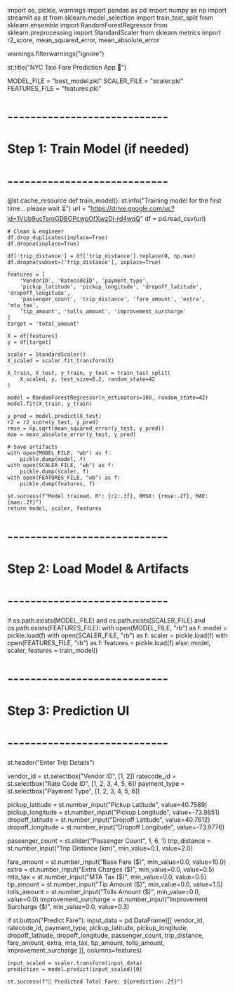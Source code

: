 import os, pickle, warnings
import pandas as pd
import numpy as np
import streamlit as st
from sklearn.model_selection import train_test_split
from sklearn.ensemble import RandomForestRegressor
from sklearn.preprocessing import StandardScaler
from sklearn.metrics import r2_score, mean_squared_error, mean_absolute_error

warnings.filterwarnings("ignore")

st.title("NYC Taxi Fare Prediction App 🚖")

MODEL_FILE = "best_model.pkl"
SCALER_FILE = "scaler.pkl"
FEATURES_FILE = "features.pkl"

# ----------------------------
# Step 1: Train Model (if needed)
# ----------------------------
@st.cache_resource
def train_model():
    st.info("Training model for the first time... please wait ⏳")
    url = "https://drive.google.com/uc?id=1VUb9ucTsroGDBOPcwpOfXwzDi-rd4wqQ"
    df = pd.read_csv(url)

    # Clean & engineer
    df.drop_duplicates(inplace=True)
    df.dropna(inplace=True)

    df['trip_distance'] = df['trip_distance'].replace(0, np.nan)
    df.dropna(subset=['trip_distance'], inplace=True)

    features = [
        'VendorID', 'RatecodeID', 'payment_type',
        'pickup_latitude', 'pickup_longitude', 'dropoff_latitude', 'dropoff_longitude',
        'passenger_count', 'trip_distance', 'fare_amount', 'extra', 'mta_tax',
        'tip_amount', 'tolls_amount', 'improvement_surcharge'
    ]
    target = 'total_amount'

    X = df[features]
    y = df[target]

    scaler = StandardScaler()
    X_scaled = scaler.fit_transform(X)

    X_train, X_test, y_train, y_test = train_test_split(
        X_scaled, y, test_size=0.2, random_state=42
    )

    model = RandomForestRegressor(n_estimators=100, random_state=42)
    model.fit(X_train, y_train)

    y_pred = model.predict(X_test)
    r2 = r2_score(y_test, y_pred)
    rmse = np.sqrt(mean_squared_error(y_test, y_pred))
    mae = mean_absolute_error(y_test, y_pred)

    # Save artifacts
    with open(MODEL_FILE, "wb") as f:
        pickle.dump(model, f)
    with open(SCALER_FILE, "wb") as f:
        pickle.dump(scaler, f)
    with open(FEATURES_FILE, "wb") as f:
        pickle.dump(features, f)

    st.success(f"Model trained. R²: {r2:.3f}, RMSE: {rmse:.2f}, MAE: {mae:.2f}")
    return model, scaler, features


# ----------------------------
# Step 2: Load Model & Artifacts
# ----------------------------
if os.path.exists(MODEL_FILE) and os.path.exists(SCALER_FILE) and os.path.exists(FEATURES_FILE):
    with open(MODEL_FILE, "rb") as f:
        model = pickle.load(f)
    with open(SCALER_FILE, "rb") as f:
        scaler = pickle.load(f)
    with open(FEATURES_FILE, "rb") as f:
        features = pickle.load(f)
else:
    model, scaler, features = train_model()


# ----------------------------
# Step 3: Prediction UI
# ----------------------------

st.header("Enter Trip Details")

vendor_id = st.selectbox("Vendor ID", [1, 2])
ratecode_id = st.selectbox("Rate Code ID", [1, 2, 3, 4, 5, 6])
payment_type = st.selectbox("Payment Type", [1, 2, 3, 4, 5, 6])

pickup_latitude = st.number_input("Pickup Latitude", value=40.7589)
pickup_longitude = st.number_input("Pickup Longitude", value=-73.9851)
dropoff_latitude = st.number_input("Dropoff Latitude", value=40.7612)
dropoff_longitude = st.number_input("Dropoff Longitude", value=-73.9776)

passenger_count = st.slider("Passenger Count", 1, 6, 1)
trip_distance = st.number_input("Trip Distance (km)", min_value=0.1, value=2.0)

fare_amount = st.number_input("Base Fare ($)", min_value=0.0, value=10.0)
extra = st.number_input("Extra Charges ($)", min_value=0.0, value=0.5)
mta_tax = st.number_input("MTA Tax ($)", min_value=0.0, value=0.5)
tip_amount = st.number_input("Tip Amount ($)", min_value=0.0, value=1.5)
tolls_amount = st.number_input("Tolls Amount ($)", min_value=0.0, value=0.0)
improvement_surcharge = st.number_input("Improvement Surcharge ($)", min_value=0.0, value=0.3)

if st.button("Predict Fare"):
    input_data = pd.DataFrame([[
        vendor_id, ratecode_id, payment_type,
        pickup_latitude, pickup_longitude, dropoff_latitude, dropoff_longitude,
        passenger_count, trip_distance, fare_amount, extra, mta_tax,
        tip_amount, tolls_amount, improvement_surcharge
    ]], columns=features)

    input_scaled = scaler.transform(input_data)
    prediction = model.predict(input_scaled)[0]

    st.success(f"🎯 Predicted Total Fare: ${prediction:.2f}")
